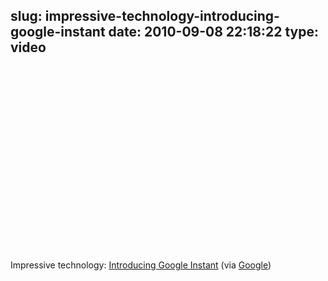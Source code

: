 slug: impressive-technology-introducing-google-instant
date: 2010-09-08 22:18:22
type: video
---

<object width="480" height="295"><param name="movie" value="http://www.youtube.com/v/ElubRNRIUg4?fs=1"></param><param name="allowFullScreen" value="true"></param><param name="allowscriptaccess" value="always"></param><embed src="http://www.youtube.com/v/ElubRNRIUg4?fs=1" type="application/x-shockwave-flash" width="480" height="295" allowscriptaccess="always" allowfullscreen="true"></embed></object>

Impressive technology: [Introducing Google Instant](http://www.youtube.com/watch?v=ElubRNRIUg4&feature=player_embedded) (via [Google](http://youtube.com/user/Google))
